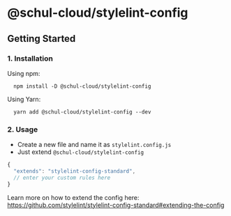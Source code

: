 # @schul-cloud/stylelint-config

## Getting Started

### 1. Installation

Using npm:

```shell
  npm install -D @schul-cloud/stylelint-config
```

Using Yarn:

```shell
  yarn add @schul-cloud/stylelint-config --dev
```


### 2. Usage

* Create a new file and name it as `stylelint.config.js`
* Just extend `@schul-cloud/stylelint-config`

```javascript
{
  "extends": "stylelint-config-standard",
  // enter your custom rules here
}
```

Learn more on how to extend the config here: https://github.com/stylelint/stylelint-config-standard#extending-the-config
